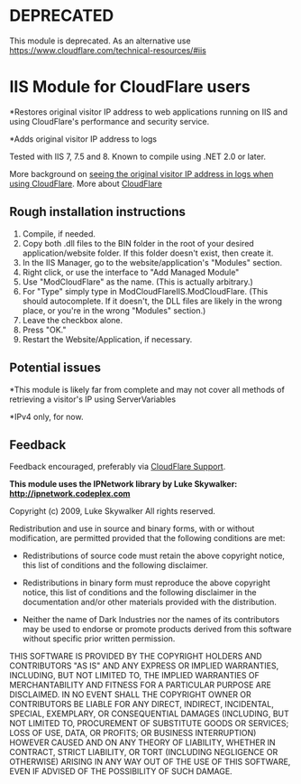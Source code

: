 # DEPRECATED

This module is deprecated. As an alternative use https://www.cloudflare.com/technical-resources/#iis

IIS Module for CloudFlare users 
================================

*Restores original visitor IP address to web applications running on IIS and using CloudFlare's performance and security service.

*Adds original visitor IP address to logs

Tested with IIS 7, 7.5 and 8. Known to compile using .NET 2.0 or later.

More background on [seeing the original visitor IP address in logs when using CloudFlare](https://support.cloudflare.com/entries/22055137-why-do-my-server-logs-show-cloudflare-s-ips-using-cloudflare "CloudFlare"). More about [CloudFlare](https://www.cloudflare.com)

Rough installation instructions
------------------------------

1. Compile, if needed.
2. Copy both .dll files to the BIN folder in the root of your desired application/website folder. If this folder doesn't exist, then create it.
3. In the IIS Manager, go to the website/application's "Modules" section.
4. Right click, or use the interface to "Add Managed Module"
5. Use "ModCloudFlare" as the name. (This is actually arbitrary.)
6. For "Type" simply type in ModCloudFlareIIS.ModCloudFlare. (This should autocomplete. If it doesn't, the DLL files are likely in the wrong place, or you're in the wrong "Modules" section.)
7. Leave the checkbox alone.
8. Press "OK."
9. Restart the Website/Application, if necessary.

Potential issues
------------------------------

*This module is likely far from complete and may not cover all methods of retrieving a visitor's IP using ServerVariables

*IPv4 only, for now.

Feedback
------------------------------

Feedback encouraged, preferably via [CloudFlare Support](http://support.cloudflare.com).


__This module uses the IPNetwork library by Luke Skywalker: http://ipnetwork.codeplex.com__

Copyright (c) 2009, Luke Skywalker
All rights reserved.

Redistribution and use in source and binary forms, with or without modification, are permitted provided that the following conditions are met:

* Redistributions of source code must retain the above copyright notice, this list of conditions and the following disclaimer.

* Redistributions in binary form must reproduce the above copyright notice, this list of conditions and the following disclaimer in the documentation and/or other materials provided with the distribution.

* Neither the name of Dark Industries nor the names of its contributors may be used to endorse or promote products derived from this software without specific prior written permission.

THIS SOFTWARE IS PROVIDED BY THE COPYRIGHT HOLDERS AND CONTRIBUTORS "AS IS" AND ANY EXPRESS OR IMPLIED WARRANTIES, INCLUDING, BUT NOT LIMITED TO, THE IMPLIED WARRANTIES OF MERCHANTABILITY AND FITNESS FOR A PARTICULAR PURPOSE ARE DISCLAIMED. IN NO EVENT SHALL THE COPYRIGHT OWNER OR CONTRIBUTORS BE LIABLE FOR ANY DIRECT, INDIRECT, INCIDENTAL, SPECIAL, EXEMPLARY, OR CONSEQUENTIAL DAMAGES (INCLUDING, BUT NOT LIMITED TO, PROCUREMENT OF SUBSTITUTE GOODS OR SERVICES; LOSS OF USE, DATA, OR PROFITS; OR BUSINESS INTERRUPTION) HOWEVER CAUSED AND ON ANY THEORY OF LIABILITY, WHETHER IN CONTRACT, STRICT LIABILITY, OR TORT (INCLUDING NEGLIGENCE OR OTHERWISE) ARISING IN ANY WAY OUT OF THE USE OF THIS SOFTWARE, EVEN IF ADVISED OF THE POSSIBILITY OF SUCH DAMAGE.

